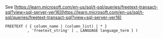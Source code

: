 See [https://learn.microsoft.com/en-us/sql/t-sql/queries/freetext-transact-sql?view=sql-server-ver16](https://learn.microsoft.com/en-us/sql/t-sql/queries/freetext-transact-sql?view=sql-server-ver16)
```
FREETEXT ( { column_name | (column_list) | * }   
          , 'freetext_string' [ , LANGUAGE language_term ] )
```
